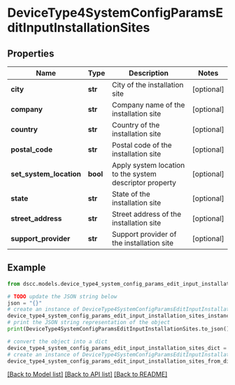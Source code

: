 # DeviceType4SystemConfigParamsEditInputInstallationSites


## Properties

Name | Type | Description | Notes
------------ | ------------- | ------------- | -------------
**city** | **str** | City of the installation site | [optional] 
**company** | **str** | Company name of the installation site | [optional] 
**country** | **str** | Country of the installation site | [optional] 
**postal_code** | **str** | Postal code of the installation site | [optional] 
**set_system_location** | **bool** | Apply system location to the system descriptor property | [optional] 
**state** | **str** | State of the installation site | [optional] 
**street_address** | **str** | Street address of the installation site | [optional] 
**support_provider** | **str** | Support provider of the installation site | [optional] 

## Example

```python
from dscc.models.device_type4_system_config_params_edit_input_installation_sites import DeviceType4SystemConfigParamsEditInputInstallationSites

# TODO update the JSON string below
json = "{}"
# create an instance of DeviceType4SystemConfigParamsEditInputInstallationSites from a JSON string
device_type4_system_config_params_edit_input_installation_sites_instance = DeviceType4SystemConfigParamsEditInputInstallationSites.from_json(json)
# print the JSON string representation of the object
print(DeviceType4SystemConfigParamsEditInputInstallationSites.to_json())

# convert the object into a dict
device_type4_system_config_params_edit_input_installation_sites_dict = device_type4_system_config_params_edit_input_installation_sites_instance.to_dict()
# create an instance of DeviceType4SystemConfigParamsEditInputInstallationSites from a dict
device_type4_system_config_params_edit_input_installation_sites_from_dict = DeviceType4SystemConfigParamsEditInputInstallationSites.from_dict(device_type4_system_config_params_edit_input_installation_sites_dict)
```
[[Back to Model list]](../README.md#documentation-for-models) [[Back to API list]](../README.md#documentation-for-api-endpoints) [[Back to README]](../README.md)


